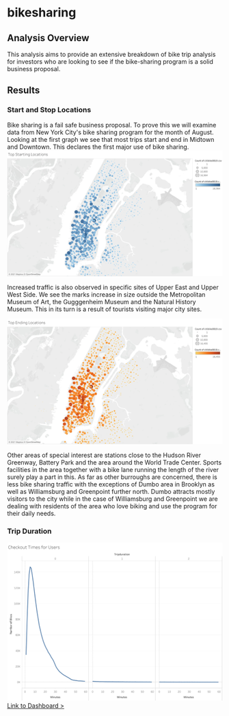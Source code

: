 # bikesharing

## Analysis Overview
This analysis aims to provide an extensive breakdown of bike trip analysis for investors who are looking to see if the bike-sharing program is a solid business proposal. 

## Results
### Start and Stop Locations
Bike sharing is a fail safe business proposal. To prove this we will examine data from New York City's bike sharing program for the month of August. Looking at the first graph we see that most trips start and end in Midtown and Downtown. This declares the first major use of bike sharing. 
![](images/TopStarting_Locations.png)

Increased traffic is also observed in specific sites of Upper East and Upper West Side. We see the marks increase in size outside the Metropolitan Museum of Art, the Gugggenheim Museum and the Natural History Museum. This in its turn is a result of tourists visiting major city sites. 

![](images/TopEnding_Locations.png)

Other areas of special interest are stations close to the Hudson River Greenway, Battery Park and the area around the World Trade Center. Sports facilities in the area together with a bike lane running the length of the river surely play a part in this. As far as other burroughs are concerned, there is less bike sharing traffic with the exceptions of Dumbo area in Brooklyn as well as Williamsburg and Greenpoint further north. Dumbo attracts mostly visitors to the city while in the case of Williamsburg and Greenpoint we are dealing with residents of the area who love biking and use the program for their daily needs. 

### Trip Duration
![](images/Checkout_Users.png)
[Link to Dashboard >](https://public.tableau.com/views/citibike2_16317409939030/BikeSharing?:language=en-US&publish=yes&:display_count=n&:origin=viz_share_link)
